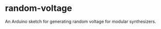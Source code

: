 random-voltage
==============

An Arduino sketch for generating random voltage for modular synthesizers.
